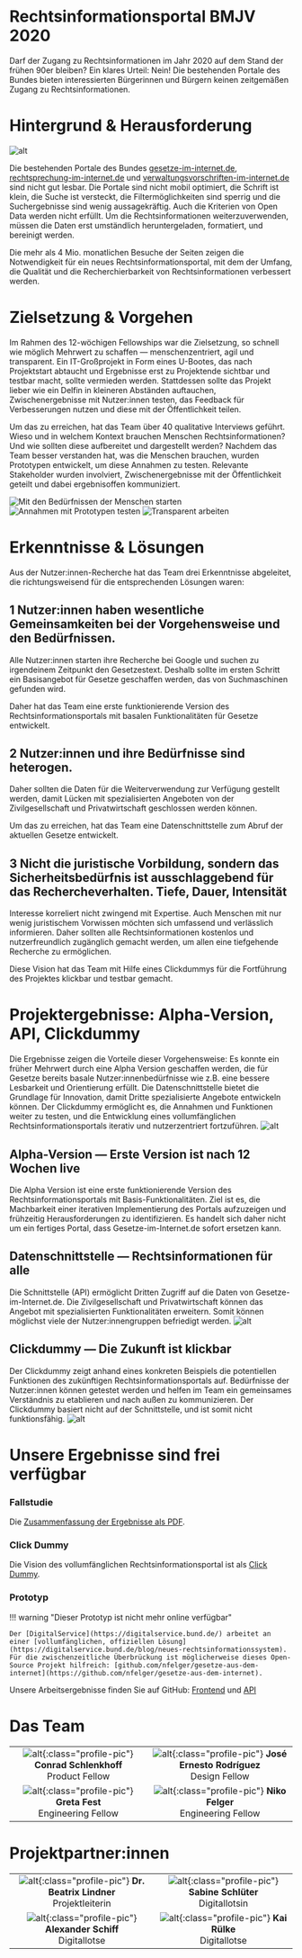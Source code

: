 # **Rechtsinformationsportal BMJV 2020**

Darf der Zugang zu Rechtsinformationen im Jahr 2020 auf dem Stand der frühen 90er bleiben? Ein klares Urteil: Nein! Die bestehenden Portale des Bundes bieten interessierten Bürgerinnen und Bürgern keinen zeitgemäßen Zugang zu Rechtsinformationen.

# Hintergrund & Herausforderung

![alt](1_Tech4Germany_Rechtsinformationsportal_GesetzeImInternet-1.png)

Die bestehenden Portale des Bundes [gesetze-im-internet.de](https://www.gesetze-im-internet.de/), [rechtsprechung-im-internet.de](https://www.rechtsprechung-im-internet.de/) und [verwaltungsvorschriften-im-internet.de](https://www.verwaltungsvorschriften-im-internet.de/) sind nicht gut lesbar. Die Portale sind nicht mobil optimiert, die Schrift ist klein, die Suche ist versteckt, die Filtermöglichkeiten sind sperrig und die Suchergebnisse sind wenig aussagekräftig. Auch die Kriterien von Open Data werden nicht erfüllt. Um die Rechtsinformationen weiterzuverwenden, müssen die Daten erst umständlich heruntergeladen, formatiert, und bereinigt werden.

Die mehr als 4 Mio. monatlichen Besuche der Seiten zeigen die Notwendigkeit für ein neues Rechtsinformationsportal, mit dem der Umfang, die Qualität und die Recherchierbarkeit von Rechtsinformationen verbessert werden.

# Zielsetzung & Vorgehen

Im Rahmen des 12-wöchigen Fellowships war die Zielsetzung, so schnell wie möglich Mehrwert zu schaffen — menschenzentriert, agil und transparent. Ein IT-Großprojekt in Form eines U-Bootes, das nach Projektstart abtaucht und Ergebnisse erst zu Projektende sichtbar und testbar macht, sollte vermieden werden. Stattdessen sollte das Projekt lieber wie ein Delfin in kleineren Abständen auftauchen, Zwischenergebnisse mit Nutzer:innen testen, das Feedback für Verbesserungen nutzen und diese mit der Öffentlichkeit teilen.

Um das zu erreichen, hat das Team über 40 qualitative Interviews geführt. Wieso und in welchem Kontext brauchen Menschen Rechtsinformationen? Und wie sollten diese aufbereitet und dargestellt werden? Nachdem das Team besser verstanden hat, was die Menschen brauchen, wurden Prototypen entwickelt, um diese Annahmen zu testen. Relevante Stakeholder wurden involviert, Zwischenergebnisse mit der Öffentlichkeit geteilt und dabei ergebnisoffen kommuniziert.

![Mit den Bedürfnissen der Menschen starten](2_Tech4Germany_Rechtsinformationsportal_Arbeitsweise_Menschen-1.png)
![Annahmen mit Prototypen testen](3_Tech4Germany_Rechtsinformationsportal_Arbeitsweise_Prototypen-1.png)
![Transparent arbeiten](4_Tech4Germany_Rechtsinformationsportal_Arbeitsweise_Transparent-1.png)

# Erkenntnisse & Lösungen

Aus der Nutzer:innen-Recherche hat das Team drei Erkenntnisse abgeleitet, die richtungsweisend für die entsprechenden Lösungen waren:


## 1 Nutzer:innen haben wesentliche Gemeinsamkeiten bei der Vorgehensweise und den Bedürfnissen.

Alle Nutzer:innen starten ihre Recherche bei Google und suchen zu irgendeinem Zeitpunkt den Gesetzestext. Deshalb sollte im ersten Schritt ein Basisangebot für Gesetze geschaffen werden, das von Suchmaschinen gefunden wird.

Daher hat das Team eine erste funktionierende Version des Rechtsinformationsportals mit basalen Funktionalitäten für Gesetze entwickelt.


## 2 Nutzer:innen und ihre Bedürfnisse sind heterogen.

Daher sollten die Daten für die Weiterverwendung zur Verfügung gestellt werden, damit Lücken mit spezialisierten Angeboten von der Zivilgesellschaft und Privatwirtschaft geschlossen werden können.

Um das zu erreichen, hat das Team eine Datenschnittstelle zum Abruf der aktuellen Gesetze entwickelt.


## 3 Nicht die juristische Vorbildung, sondern das Sicherheitsbedürfnis ist ausschlaggebend für das Rechercheverhalten. Tiefe, Dauer, Intensität

Interesse korreliert nicht zwingend mit Expertise. Auch Menschen mit nur wenig juristischem Vorwissen möchten sich umfassend und verlässlich informieren. Daher sollten alle Rechtsinformationen kostenlos und nutzerfreundlich zugänglich gemacht werden, um allen eine tiefgehende Recherche zu ermöglichen.

Diese Vision hat das Team mit Hilfe eines Clickdummys für die Fortführung des Projektes klickbar und testbar gemacht.


# Projektergebnisse: Alpha-Version, API, Clickdummy

Die Ergebnisse zeigen die Vorteile dieser Vorgehensweise: Es konnte ein früher Mehrwert durch eine Alpha Version geschaffen werden, die für Gesetze bereits basale Nutzer:innenbedürfnisse wie z.B. eine bessere Lesbarkeit und Orientierung erfüllt. Die Datenschnittstelle bietet die Grundlage für Innovation, damit Dritte spezialisierte Angebote entwickeln können. Der Clickdummy ermöglicht es, die Annahmen und Funktionen weiter zu testen, und die Entwicklung eines vollumfänglichen Rechtsinformationsportals iterativ und nutzerzentriert fortzuführen.
![alt](5_Tech4Germany_Rechtsinformationsportal_Alpha_Suche1.png)

## Alpha-Version — Erste Version ist nach 12 Wochen live

Die Alpha Version ist eine erste funktionierende Version des Rechtsinformationsportals mit Basis-Funktionalitäten. Ziel ist es, die Machbarkeit einer iterativen Implementierung des Portals aufzuzeigen und frühzeitig Herausforderungen zu identifizieren. Es handelt sich daher nicht um ein fertiges Portal, dass Gesetze-im-Internet.de sofort ersetzen kann.


## Datenschnittstelle — Rechtsinformationen für alle

Die Schnittstelle (API) ermöglicht Dritten Zugriff auf die Daten von Gesetze-im-Internet.de. Die Zivilgesellschaft und Privatwirtschaft können das Angebot mit spezialisierten Funktionalitäten erweitern. Somit können möglichst viele der Nutzer:innengruppen befriedigt werden.
![alt](6_Tech4Germany_Rechtsinformationsportal_API.png)

## Clickdummy — Die Zukunft ist klickbar

Der Clickdummy zeigt anhand eines konkreten Beispiels die potentiellen Funktionen des zukünftigen Rechtsinformationsportals auf. Bedürfnisse der Nutzer:innen können getestet werden und helfen im Team ein gemeinsames Verständnis zu etablieren und nach außen zu kommunizieren. Der Clickdummy basiert nicht auf der Schnittstelle, und ist somit nicht funktionsfähig.
![alt](7_Tech4Germany_Rechtsinformationsportal_Clickdummy.png)

# Unsere Ergebnisse sind frei verfügbar

### Fallstudie

Die [Zusammenfassung der Ergebnisse als PDF](./f1_Tech4Germany_Fallstudie_Rechtsinformationsportal.pdf).

### Click Dummy

Die Vision des vollumfänglichen Rechtsinformationsportal ist als [Click Dummy](https://rechtsinformationsportal.webflow.io/).

### Prototyp

!!! warning "Dieser Prototyp ist nicht mehr online verfügbar"

    Der [DigitalService](https://digitalservice.bund.de/) arbeitet an einer [vollumfänglichen, offiziellen Lösung](https://digitalservice.bund.de/blog/neues-rechtsinformationssystem). Für die zwischenzeitliche Überbrückung ist möglicherweise dieses Open-Source Projekt hilfreich: [github.com/nfelger/gesetze-aus-dem-internet](https://github.com/nfelger/gesetze-aus-dem-internet).

Unsere Arbeitsergebnisse finden Sie auf GitHub: [Frontend](https://github.com/tech4germany/rechtsinfo-fe) und [API](https://github.com/tech4germany/rechtsinfo_api)

# Das Team

|                         |                         |
|:-----------------------:|:-----------------------:|
| ![alt](8_Conrad_Square.png){:class="profile-pic"} **Conrad Schlenkhoff**<br>Product Fellow | ![alt](9_Tito_Square-1280x1280.jpg){:class="profile-pic"} **José Ernesto Rodríguez**<br>Design Fellow |
| ![alt](10_Greta_Square.png){:class="profile-pic"} **Greta Fest**<br>Engineering Fellow | ![alt](11_Niko-1280x1280.jpg){:class="profile-pic"} **Niko Felger**<br>Engineering Fellow |



# Projektpartner:innen

|                         |                         |
|:-----------------------:|:-----------------------:|
| ![alt](12_Beatrix_Square-1280x1280.jpg){:class="profile-pic"} **Dr. Beatrix Lindner**<br>Projektleiterin | ![alt](13_Sabine_Square-1280x1280.jpg){:class="profile-pic"} **Sabine Schlüter**<br>Digitallotsin |
| ![alt](14_Alex_Square-1280x1280.jpg){:class="profile-pic"} **Alexander Schiff**<br>Digitallotse | ![alt](15_Kai_Square-1280x1280.jpg){:class="profile-pic"} **Kai Rülke**<br>Digitallotse |

